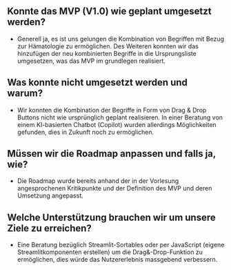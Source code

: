 ## Konnte das MVP (V1.0) wie geplant umgesetzt werden?
- Generell ja, es ist uns gelungen die Kombination von Begriffen mit Bezug zur Hämatologie zu ermöglichen. Des Weiteren konnten wir das hinzufügen der neu kombinierten Begriffe in die Ursprungsliste umgesetzen, was das MVP im grundlegen realisiert.

## Was konnte nicht umgesetzt werden und warum?
- Wir konnten die Kombination der Begriffe in Form von Drag & Drop Buttons nicht wie ursprünglich geplant realisieren. In einer Beratung von einem KI-basierten Chatbot (Copilot) wurden allerdings Möglichkeiten gefunden, dies in Zukunft noch zu ermöglichen.

## Müssen wir die Roadmap anpassen und falls ja, wie?
- Die Roadmap wurde bereits anhand der in der Vorlesung angesprochenen Kritikpunkte und der Definition des MVP und deren Umsetzung angepasst.

## Welche Unterstützung brauchen wir um unsere Ziele zu erreichen?
- Eine Beratung bezüglich Streamlit-Sortables oder per JavaScript (eigene Streamlitkomponenten erstellen) um die Drag&-Drop-Funktion zu ermöglichen, dies würde das Nutzererlebnis massgebend verbessern.